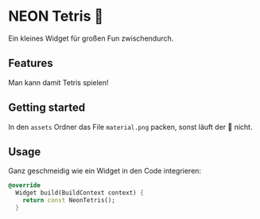 # NEON Tetris 👾

Ein kleines Widget für großen Fun zwischendurch.

## Features

Man kann damit Tetris spielen!

## Getting started

In den ```assets``` Ordner das File ```material.png``` packen, sonst läuft der 🐰 nicht.

## Usage

Ganz geschmeidig wie ein Widget in den Code integrieren:

```dart
@override
  Widget build(BuildContext context) {
    return const NeonTetris();
  }
```

